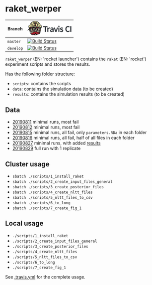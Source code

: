 # raket_werper

Branch   |[![Travis CI logo](pics/TravisCI.png)](https://travis-ci.org)
---------|----------------------------------------------------------------------------------------------------------------------------------------------
`master` |[![Build Status](https://travis-ci.org/richelbilderbeek/raket_werper.svg?branch=master)](https://travis-ci.org/richelbilderbeek/raket_werper)
`develop`|[![Build Status](https://travis-ci.org/richelbilderbeek/raket_werper.svg?branch=develop)](https://travis-ci.org/richelbilderbeek/raket_werper)

`raket_werper` (EN: 'rocket launcher') contains 
the `raket` (EN: 'rocket') experiment scripts 
and stores the results.

Has the following folder structure:

 * `scripts`: contains the scripts
 * `data`: contains the simulation data (to be created)
 * `results`: contains the simulation results (to be created)

## Data

 * [20190811](http://richelbilderbeek.nl/raket_werper_20190811.zip)
   minimal runs, most fail
 * [20190812](http://richelbilderbeek.nl/raket_werper_20190812.zip)
   minimal runs, most fail
 * [20190815](http://richelbilderbeek.nl/raket_werper_20190815.zip)
   minimal runs, all fail, only `parameters.RDa` in each folder
 * [20190816](http://richelbilderbeek.nl/raket_werper_20190816.zip)
   minimal runs, all fail, half of all files in each folder
 * [20190827](http://richelbilderbeek.nl/raket_werper_20190827.zip)
   minimal runs, 
   with added [results](http://richelbilderbeek.nl/20190827_raket_werper_results.zip)
 * [20190829](http://richelbilderbeek.nl/raket_werper_20190829.zip)
   full run with 1 replicate

## Cluster usage

 * `sbatch ./scripts/1_install_raket`
 * `sbatch ./scripts/2_create_input_files_general`
 * `sbatch ./scripts/3_create_posterior_files`
 * `sbatch ./scripts/4_create_nltt_files`
 * `sbatch ./scripts/5_nltt_files_to_csv`
 * `sbatch ./scripts/6_to_long`
 * `sbatch ./scripts/7_create_fig_1`

## Local usage

 * `./scripts/1_install_raket`
 * `./scripts/2_create_input_files_general`
 * `./scripts/3_create_posterior_files`
 * `./scripts/4_create_nltt_files`
 * `./scripts/5_nltt_files_to_csv`
 * `./scripts/6_to_long`
 * `./scripts/7_create_fig_1`

See [.travis.yml](.travis.yml) for the complete usage.
